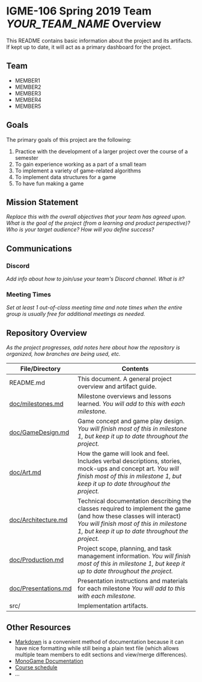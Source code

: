 # IGME-106 Spring 2019 Team *YOUR_TEAM_NAME* Overview
This README contains basic information about the project and its artifacts. If kept up to date, it will act as a primary dashboard for the project.

## Team

- MEMBER1
- MEMBER2
- MEMBER3
- MEMBER4
- MEMBER5

## Goals
The primary goals of this project are the following:
1. Practice with the development of a larger project over the course of a semester
2. To gain experience working as a part of a small team
3. To implement a variety of game-related algorithms 
4. To implement data structures for a game 
5. To have fun making a game

## Mission Statement
*Replace this with the overall objectives that your team has agreed upon. What is the goal of the project (from a learning and product perspective)? Who is your target audience? How will you define success?*

## Communications

### Discord
*Add info about how to join/use your team's Discord channel. What is it?*

### Meeting Times
*Set at least 1 out-of-class meeting time and note times when the entire group is usually free for additional meetings as needed.*

## Repository Overview
*As the project progresses, add notes here about how the repository is organized, how branches are being used, etc.*

| File/Directory | Contents |
| -------------- | ----------- |
| README.md | This document. A general project overview and artifact guide. |
| [doc/milestones.md](doc/milestones.md) | Milestone overviews and lessons learned. _You will add to this with each milestone._ |
| [doc/GameDesign.md](doc/GameDesign.md) | Game concept and game play design. _You will finish most of this in milestone 1, but keep it up to date throughout the project._ | 
| [doc/Art.md](doc/Art.md) | How the game will look and feel. Includes verbal descriptions, stories, mock-ups and concept art. _You will finish most of this in milestone 1, but keep it up to date throughout the project._| 
| [doc/Architecture.md](doc/Architecture.md) | Technical documentation describing the classes required to implement the game (and how these classes will interact) _You will finish most of this in milestone 1, but keep it up to date throughout the project._ | 
| [doc/Production.md](doc/Production.md) | Project scope, planning, and task management information. _You will finish most of this in milestone 1, but keep it up to date throughout the project._ |
| [doc/Presentations.md](doc/Presentations.md) | Presentation instructions and materials for each milestone _You will add to this with each milestone._| 
| src/ | Implementation artifacts.|


## Other Resources
- [Markdown](https://help.github.com/categories/writing-on-github/) is a convenient method of documentation because it can have nice formatting while still being a plain text file (which allows multiple team members to edit sections and view/merge differences).
- [MonoGame Documentation](http://www.monogame.net/documentation/?page=main)
- [Course schedule](https://people.rit.edu/~esmvcs/files/2185/IGME106_Course_Schedule_2185.htm)
- *...*
